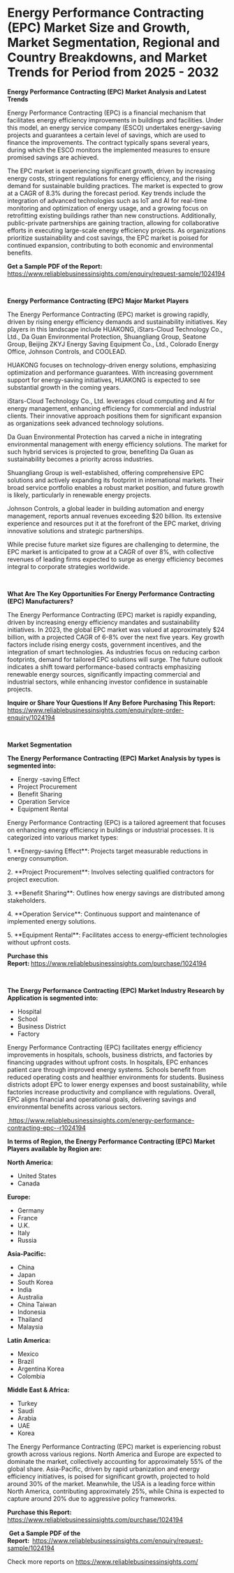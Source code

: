 <p><h1>Energy Performance Contracting (EPC) Market Size and Growth, Market Segmentation, Regional and Country Breakdowns, and Market Trends for Period from 2025 -  2032</h1></p><p><strong>Energy Performance Contracting (EPC) Market Analysis and Latest Trends</strong></p>
<p><p>Energy Performance Contracting (EPC) is a financial mechanism that facilitates energy efficiency improvements in buildings and facilities. Under this model, an energy service company (ESCO) undertakes energy-saving projects and guarantees a certain level of savings, which are used to finance the improvements. The contract typically spans several years, during which the ESCO monitors the implemented measures to ensure promised savings are achieved.</p><p>The EPC market is experiencing significant growth, driven by increasing energy costs, stringent regulations for energy efficiency, and the rising demand for sustainable building practices. The market is expected to grow at a CAGR of 8.3% during the forecast period. Key trends include the integration of advanced technologies such as IoT and AI for real-time monitoring and optimization of energy usage, and a growing focus on retrofitting existing buildings rather than new constructions. Additionally, public-private partnerships are gaining traction, allowing for collaborative efforts in executing large-scale energy efficiency projects. As organizations prioritize sustainability and cost savings, the EPC market is poised for continued expansion, contributing to both economic and environmental benefits.</p></p>
<p><strong>Get a Sample PDF of the Report:&nbsp;</strong> <a href="https://www.reliablebusinessinsights.com/enquiry/request-sample/1024194?utm_campaign=2323&utm_medium=2&utm_source=Github&utm_content=ia&utm_term=14022025&utm_id=energy-performance-contracting-epc">https://www.reliablebusinessinsights.com/enquiry/request-sample/1024194</a></p>
<p>&nbsp;</p>
<p><strong>Energy Performance Contracting (EPC) Major Market Players</strong></p>
<p><p>The Energy Performance Contracting (EPC) market is growing rapidly, driven by rising energy efficiency demands and sustainability initiatives. Key players in this landscape include HUAKONG, iStars-Cloud Technology Co., Ltd., Da Guan Environmental Protection, Shuangliang Group, Seatone Group, Beijing ZKYJ Energy Saving Equipment Co., Ltd., Colorado Energy Office, Johnson Controls, and COOLEAD.</p><p>HUAKONG focuses on technology-driven energy solutions, emphasizing optimization and performance guarantees. With increasing government support for energy-saving initiatives, HUAKONG is expected to see substantial growth in the coming years. </p><p>iStars-Cloud Technology Co., Ltd. leverages cloud computing and AI for energy management, enhancing efficiency for commercial and industrial clients. Their innovative approach positions them for significant expansion as organizations seek advanced technology solutions.</p><p>Da Guan Environmental Protection has carved a niche in integrating environmental management with energy efficiency solutions. The market for such hybrid services is projected to grow, benefiting Da Guan as sustainability becomes a priority across industries.</p><p>Shuangliang Group is well-established, offering comprehensive EPC solutions and actively expanding its footprint in international markets. Their broad service portfolio enables a robust market position, and future growth is likely, particularly in renewable energy projects.</p><p>Johnson Controls, a global leader in building automation and energy management, reports annual revenues exceeding $20 billion. Its extensive experience and resources put it at the forefront of the EPC market, driving innovative solutions and strategic partnerships.</p><p>While precise future market size figures are challenging to determine, the EPC market is anticipated to grow at a CAGR of over 8%, with collective revenues of leading firms expected to surge as energy efficiency becomes integral to corporate strategies worldwide.</p></p>
<p>&nbsp;</p>
<p><strong>What Are The Key Opportunities For Energy Performance Contracting (EPC) Manufacturers?</strong></p>
<p><p>The Energy Performance Contracting (EPC) market is rapidly expanding, driven by increasing energy efficiency mandates and sustainability initiatives. In 2023, the global EPC market was valued at approximately $24 billion, with a projected CAGR of 6-8% over the next five years. Key growth factors include rising energy costs, government incentives, and the integration of smart technologies. As industries focus on reducing carbon footprints, demand for tailored EPC solutions will surge. The future outlook indicates a shift toward performance-based contracts emphasizing renewable energy sources, significantly impacting commercial and industrial sectors, while enhancing investor confidence in sustainable projects.</p></p>
<p><strong>Inquire or Share Your Questions If Any Before Purchasing This Report:</strong> <a href="https://www.reliablebusinessinsights.com/enquiry/pre-order-enquiry/1024194?utm_campaign=2323&utm_medium=2&utm_source=Github&utm_content=ia&utm_term=14022025&utm_id=energy-performance-contracting-epc">https://www.reliablebusinessinsights.com/enquiry/pre-order-enquiry/1024194</a></p>
<p>&nbsp;</p>
<p><strong>Market Segmentation</strong></p>
<p><strong>The Energy Performance Contracting (EPC) Market Analysis by types is segmented into:</strong></p>
<p><ul><li>Energy -saving Effect</li><li>Project Procurement</li><li>Benefit Sharing</li><li>Operation Service</li><li>Equipment Rental</li></ul></p>
<p><p>Energy Performance Contracting (EPC) is a tailored agreement that focuses on enhancing energy efficiency in buildings or industrial processes. It is categorized into various market types: </p><p>1. **Energy-saving Effect**: Projects target measurable reductions in energy consumption. </p><p>2. **Project Procurement**: Involves selecting qualified contractors for project execution. </p><p>3. **Benefit Sharing**: Outlines how energy savings are distributed among stakeholders. </p><p>4. **Operation Service**: Continuous support and maintenance of implemented energy solutions. </p><p>5. **Equipment Rental**: Facilitates access to energy-efficient technologies without upfront costs.</p></p>
<p><strong>Purchase this Report:&nbsp;</strong><a href="https://www.reliablebusinessinsights.com/purchase/1024194?utm_campaign=2323&utm_medium=2&utm_source=Github&utm_content=ia&utm_term=14022025&utm_id=energy-performance-contracting-epc">https://www.reliablebusinessinsights.com/purchase/1024194</a></p>
<p>&nbsp;</p>
<p><strong>The Energy Performance Contracting (EPC) Market Industry Research by Application is segmented into:</strong></p>
<p><ul><li>Hospital</li><li>School</li><li>Business District</li><li>Factory</li></ul></p>
<p><p>Energy Performance Contracting (EPC) facilitates energy efficiency improvements in hospitals, schools, business districts, and factories by financing upgrades without upfront costs. In hospitals, EPC enhances patient care through improved energy systems. Schools benefit from reduced operating costs and healthier environments for students. Business districts adopt EPC to lower energy expenses and boost sustainability, while factories increase productivity and compliance with regulations. Overall, EPC aligns financial and operational goals, delivering savings and environmental benefits across various sectors.</p></p>
<p><a href="https://www.reliablebusinessinsights.com/energy-performance-contracting-epc--r1024194?utm_campaign=2323&utm_medium=2&utm_source=Github&utm_content=ia&utm_term=14022025&utm_id=energy-performance-contracting-epc">&nbsp;https://www.reliablebusinessinsights.com/energy-performance-contracting-epc--r1024194</a></p>
<p><strong>In terms of Region, the Energy Performance Contracting (EPC) Market Players available by Region are:</strong></p>
<p>
    <p> <strong> North America: </strong>
        <ul>
            <li>United States</li>
            <li>Canada</li>
        </ul>
        </p> 
    <p> <strong> Europe: </strong>
        <ul>
            <li>Germany</li>
            <li>France</li>
            <li>U.K.</li>
            <li>Italy</li>
            <li>Russia</li>
        </ul>
        </p> 
    <p> <strong> Asia-Pacific: </strong>
        <ul>
            <li>China</li>
            <li>Japan</li>
            <li>South Korea</li>
            <li>India</li>
            <li>Australia</li>
            <li>China Taiwan</li>
            <li>Indonesia</li>
            <li>Thailand</li>
            <li>Malaysia</li>
        </ul>
        </p> 
    <p> <strong> Latin America: </strong>
        <ul>
            <li>Mexico</li>
            <li>Brazil</li>
            <li>Argentina Korea</li>
            <li>Colombia</li>
        </ul>
        </p> 
    <p> <strong> Middle East & Africa: </strong>
        <ul>
            <li>Turkey</li>
            <li>Saudi</li>
            <li>Arabia</li>
            <li>UAE</li>
            <li>Korea</li>
        </ul>
    </p>
    </p>
<p><p>The Energy Performance Contracting (EPC) market is experiencing robust growth across various regions. North America and Europe are expected to dominate the market, collectively accounting for approximately 55% of the global share. Asia-Pacific, driven by rapid urbanization and energy efficiency initiatives, is poised for significant growth, projected to hold around 30% of the market. Meanwhile, the USA is a leading force within North America, contributing approximately 25%, while China is expected to capture around 20% due to aggressive policy frameworks.</p></p>
<p><strong>Purchase this Report: </strong><a href="https://www.reliablebusinessinsights.com/purchase/1024194?utm_campaign=2323&utm_medium=2&utm_source=Github&utm_content=ia&utm_term=14022025&utm_id=energy-performance-contracting-epc">https://www.reliablebusinessinsights.com/purchase/1024194</a></p>
<p>&nbsp;<strong>Get a Sample PDF of the Report:&nbsp;&nbsp;</strong><a href="https://www.reliablebusinessinsights.com/enquiry/request-sample/1024194?utm_campaign=2323&utm_medium=2&utm_source=Github&utm_content=ia&utm_term=14022025&utm_id=energy-performance-contracting-epc">https://www.reliablebusinessinsights.com/enquiry/request-sample/1024194</a></p>
<p><strong></strong></p>
<p>Check more reports on <a href="https://www.reliablebusinessinsights.com/?utm_campaign=2323&utm_medium=2&utm_source=Github&utm_content=ia&utm_term=14022025&utm_id=energy-performance-contracting-epc">https://www.reliablebusinessinsights.com/</a></p>